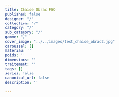 ```yaml
---
title: Chaise Obrac FGO
published: false
designer: "/"
collection: "/"
category: "/"
sub_category: "/"
gamme: "/"
cover_image: "../../images/test_chaise_obrac2.jpg"
caroussel: []
materiau: ''
poids: ''
dimensions: ''
traitement: ''
tags: []
series: false
canonical_url: false
description: ''

---
```

